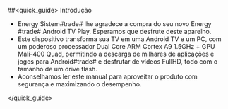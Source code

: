 ##<quick_guide> Introdução

* Energy Sistem#trade# lhe agradece a compra do seu novo Energy #trade# Android TV Play. Esperamos que desfrute deste aparelho. 
* Este dispositivo transforma sua TV em uma Android TV e um PC, com um poderoso processador Dual Core ARM Cortex A9 1.5GHz + GPU Mali-400 Quad, permitindo a descarga de milhares de aplicações e jogos para Android#trade# e desfrutar de vídeos FullHD, todo com o tamanho de um drive flash.
* Aconselhamos ler este manual para aproveitar o produto com segurança e maximizando o desempenho.

</quick_guide>
